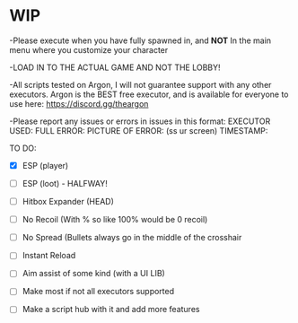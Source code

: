 # WIP
-Please execute when you have fully spawned in, and **NOT** In the main menu where you customize your character

-LOAD IN TO THE ACTUAL GAME AND NOT THE LOBBY!

-All scripts tested on Argon, I will not guarantee support with any other executors. Argon is the BEST free executor, and is available for everyone to use here: https://discord.gg/theargon 

 -Please report any issues or errors in issues in this format:
   EXECUTOR USED:
   FULL ERROR:
   PICTURE OF ERROR: (ss ur screen)
   TIMESTAMP:


TO DO:
- [x] ESP (player)
- [ ] ESP (loot) - HALFWAY!
- [ ] Hitbox Expander (HEAD)
- [ ] No Recoil (With % so like 100% would be 0 recoil)
- [ ] No Spread (Bullets always go in the middle of the crosshair
- [ ] Instant Reload
- [ ] Aim assist of some kind (with a UI LIB)
- [ ] Make most if not all executors supported
- [ ] Make a script hub with it and add more features
 
